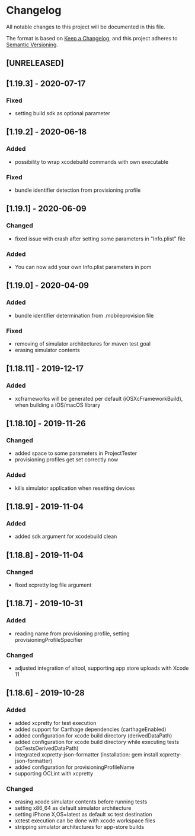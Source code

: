# Changelog
All notable changes to this project will be documented in this file.

The format is based on [Keep a Changelog](https://keepachangelog.com/en/1.0.0/),
and this project adheres to [Semantic Versioning](https://semver.org/spec/v2.0.0.html).

## [UNRELEASED]
## [1.19.3] - 2020-07-17
### Fixed
- setting build sdk as optional parameter

## [1.19.2] - 2020-06-18
### Added
- possibility to wrap xcodebuild commands with own executable

### Fixed
- bundle identifier detection from provisioning profile

## [1.19.1] - 2020-06-09
### Changed
- fixed issue with crash after setting some parameters in "Info.plist" file

### Added
- You can now add your own Info.plist parameters in pom

## [1.19.0] - 2020-04-09
### Added
- bundle identifier determination from .mobileprovision file

### Fixed
- removing of simulator architectures for maven test goal
- erasing simulator contents

## [1.18.11] - 2019-12-17
### Added
- xcframeworks will be generated per default (iOSXcFrameworkBuild), when building a iOS/macOS library

## [1.18.10] - 2019-11-26
### Changed
- added space to some parameters in ProjectTester
- provisioning profiles get set correctly now

### Added
- kills simulator application when resetting devices

## [1.18.9] - 2019-11-04
### Added
- added sdk argument for xcodebuild clean

## [1.18.8] - 2019-11-04
### Changed
- fixed xcpretty log file argument 

## [1.18.7] - 2019-10-31
### Added
- reading name from provisioning profile, setting provisioningProfileSpecifier 

### Changed
- adjusted integration of altool, supporting app store uploads with Xcode 11 

## [1.18.6] - 2019-10-28
### Added
- added xcpretty for test execution
- added support for Carthage dependencies (carthageEnabled)
- added configuration for xcode build directory (derivedDataPath)
- added configuration for xcode build directory while executing tests (xcTestsDerivedDataPath)
- integrated xcpretty-json-formatter (installation: gem install xcpretty-json-formatter)
- added configuration for provisioningProfileName
- supporting OCLint with xcpretty

### Changed
- erasing xcode simulator contents before running tests
- setting x86_64 as default simulator architecture
- setting iPhone X,OS=latest as default xc test destination
- xctest execution can be done with xcode workspace files
- stripping simulator architectures for app-store builds
